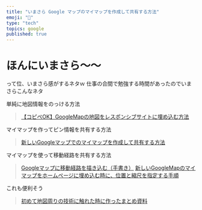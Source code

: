 ```yaml
---
title: "いまさら Google マップのマイマップを作成して共有する方法"
emoji: "📝"
type: "tech"
topics: google
published: true
---
```


# ほんにいまさら～～
って位、いまさら感がするネタｗ
仕事の合間で勉強する時間があったのでいまさらこんなネタ

単純に地図情報をのっける方法

> [【コピペOK】GoogleMapの地図をレスポンシブサイトに埋め込む方法](https://inthecom.net/718)

マイマップを作ってピン情報を共有する方法

> [新しいGoogleマップでのマイマップを作成して共有する方法](https://hep.eiz.jp/share-google-map/)

マイマップを使って移動経路を共有する方法

> [Googleマップに移動経路を描き込む（手書き）](http://blog.livedoor.jp/eienf/archives/1035923024.html)
> [新しいGoogleMapのマイマップをホームページに埋め込む時に、位置と縮尺を指定する手順](http://qiita.com/laqiiz/items/7d256108920ff7afbf08)

これも便利そう

> [初めて地図周りの技術に触れた時に作ったまとめ資料](http://qiita.com/laqiiz/items/7d256108920ff7afbf08)



